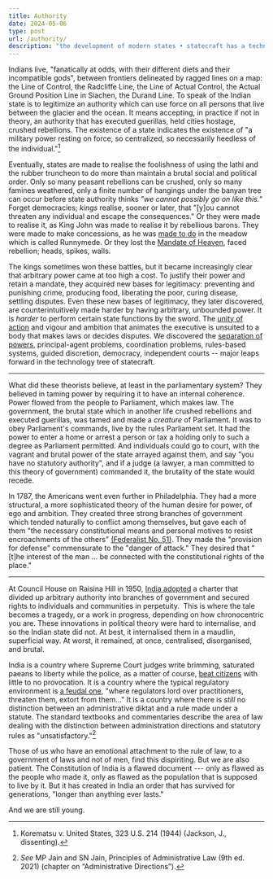 ```yaml
---
title: Authority
date: 2024-05-06
type: post
url: /authority/
description: "the development of modern states • statecraft has a technology tree • parliamentary democracy • separation of powers • rule of law"
---
```

Indians live, "fanatically at odds, with their different diets and their incompatible gods", between frontiers delineated by ragged lines on a map: the Line of Control, the Radcliffe Line, the Line of Actual Control, the Actual Ground Position Line in Siachen, the Durand Line. To speak of the Indian state is to legitimize an authority which can use force on all persons that live between the glacier and the ocean. It means accepting, in practice if not in theory, an authority that has executed guerillas, held cities hostage, crushed rebellions. The existence of a state indicates the existence of "a military power resting on force, so centralized, so necessarily heedless of the individual."[^1]

Eventually, states are made to realise the foolishness of using the lathi and the rubber truncheon to do more than maintain a brutal social and political order. Only so many peasant rebellions can be crushed, only so many famines weathered, only a finite number of hangings under the banyan tree can occur before state authority thinks *"we cannot possibly go on like this."* Forget democracies; *kings* realise, sooner or later, that "[y]ou cannot threaten any individual and escape the consequences." Or they were made to realise it, as King John was made to realise it by rebellious barons. They were made to make concessions, as he was [made to do](https://en.wikipedia.org/wiki/Magna_Carta) in the meadow which is called Runnymede. Or they lost the [Mandate of Heaven](https://en.wikipedia.org/wiki/Mandate_of_Heaven), faced rebellion; heads, spikes, walls. 

The kings sometimes won these battles, but it became increasingly clear that arbitrary power came at too high a cost. To justify their power and retain a mandate, they acquired new bases for legitimacy: preventing and punishing crime, producing food, liberating the poor, curing disease, settling disputes. Even these new bases of legitimacy, they later discovered, are counterintuitively made harder by having arbitrary, unbounded power. It is *harder* to perform certain state functions by the sword. The [unity of action](https://avalon.law.yale.edu/18th_century/fed70.asp) and vigour and ambition that animates the executive is unsuited to a body that makes laws or decides disputes. We discovered the [separation of powers](https://avalon.law.yale.edu/18th_century/fed47.asp), principal-agent problems, coordination problems, rules-based systems, guided discretion, democracy, independent courts -- major leaps forward in the technology tree of statecraft. 

___

What did these theorists believe, at least in the parliamentary system? They believed in taming power by requiring it to have an internal coherence. Power flowed from the people to Parliament, which makes law. The government, the brutal state which in another life crushed rebellions and executed guerillas, was tamed and made a *creature* of Parliament. It was to obey Parliament's commands, live by the rules Parliament set. It had the power to enter a home or arrest a person or tax a holding only to such a degree as Parliament permitted. And individuals could go to court, with the vagrant and brutal power of the state arrayed against them, and say "you have no statutory authority", and if a judge (a lawyer, a man committed to this theory of government) commanded it, the brutality of the state would recede. 

In 1787, the Americans went even further in Philadelphia. They had a more structural, a more sophisticated theory of the human desire for power, of ego and ambition. They created three strong branches of government which tended naturally to conflict among themselves, but gave each of them "the necessary constitutional means and personal motives to resist encroachments of the others" [(Federalist No. 51)](https://avalon.law.yale.edu/18th_century/fed51.asp). They made the "provision for defense" commensurate to the "danger of attack." They desired that "[t]he interest of the man … be connected with the constitutional rights of the place."

___


At Council House on Raisina Hill in 1950, [India adopted](https://en.wikipedia.org/wiki/Constituent_Assembly_of_India) a charter that divided up arbitrary authority into branches of government and secured rights to individuals and communities in perpetuity.  This is where the tale becomes a tragedy, or a work in progress, depending on how chronocentric you are. These innovations in political theory were hard to internalise, and so the Indian state did not. At best, it internalised them in a maudlin, superficial way. At worst, it remained, at once, centralised, disorganised, and brutal.  

India is a country where Supreme Court judges write brimming, saturated paeans to liberty while the police, as a matter of course, [beat citizens](https://edition.cnn.com/2020/12/02/india/police-brutality-india-dst-intl-hnk/index.html) with little to no provocation. It is a country where the typical regulatory environment is [a feudal one](https://www.mayin.org/ajayshah/MEDIA/2014/raghu_response.html), "where regulators lord over practitioners, threaten them, extort from them…" It is a country where there is *still* no distinction between an administrative diktat and a rule made under a statute. The standard textbooks and commentaries describe the area of law dealing with the distinction between administration directions and statutory rules as "unsatisfactory."[^2]

Those of us who have an emotional attachment to the rule of law, to a government of laws and not of men, find this dispiriting. But we are also patient. The Constitution of India is a flawed document --- only as flawed as the people who made it, only as flawed as the population that is supposed to live by it. But it has created in India an order that has survived for generations, "longer than anything ever lasts."

And we are still young.

[^1]: Korematsu v. United States, 323 U.S. 214 (1944) (Jackson, J., dissenting).
[^2]: *See* MP Jain and SN Jain, Principles of Administrative Law (9th ed. 2021) (chapter on “Administrative Directions”).

